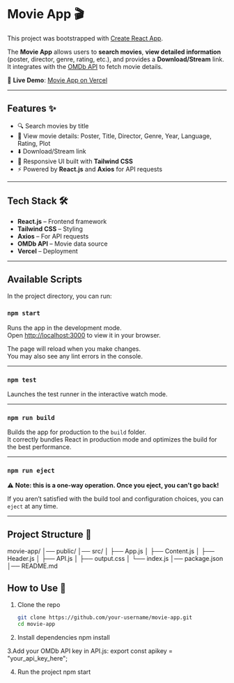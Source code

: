 # Movie App 🎬

This project was bootstrapped with [Create React App](https://github.com/facebook/create-react-app).

The **Movie App** allows users to **search movies**, **view detailed information** (poster, director, genre, rating, etc.), and provides a **Download/Stream** link.  
It integrates with the [OMDb API](https://www.omdbapi.com/) to fetch movie details.

🔗 **Live Demo**: [Movie App on Vercel](https://movie-app-ten-beta-90.vercel.app/)

---

## Features ✨

- 🔍 Search movies by title  
- 🎥 View movie details: Poster, Title, Director, Genre, Year, Language, Rating, Plot  
- ⬇️ Download/Stream link  
- 📱 Responsive UI built with **Tailwind CSS**  
- ⚡ Powered by **React.js** and **Axios** for API requests  

---

## Tech Stack 🛠️

- **React.js** – Frontend framework  
- **Tailwind CSS** – Styling  
- **Axios** – For API requests  
- **OMDb API** – Movie data source  
- **Vercel** – Deployment  

---

## Available Scripts

In the project directory, you can run:

### `npm start`

Runs the app in the development mode.  
Open [http://localhost:3000](http://localhost:3000) to view it in your browser.  

The page will reload when you make changes.  
You may also see any lint errors in the console.

---

### `npm test`

Launches the test runner in the interactive watch mode.  

---

### `npm run build`

Builds the app for production to the `build` folder.  
It correctly bundles React in production mode and optimizes the build for the best performance.  

---

### `npm run eject`

⚠️ **Note: this is a one-way operation. Once you eject, you can’t go back!**  

If you aren’t satisfied with the build tool and configuration choices, you can `eject` at any time.  

---

## Project Structure 📂
movie-app/
│── public/
│── src/
│ ├── App.js
│ ├── Content.js
│ ├── Header.js
│ ├── API.js
│ ├── output.css
│ └── index.js
│── package.json
│── README.md

## How to Use 🚀

1. Clone the repo  
   ```bash
   git clone https://github.com/your-username/movie-app.git
   cd movie-app
   
2. Install dependencies
    npm install

3.Add your OMDb API key in API.js:
   export const apikey = "your_api_key_here";

4. Run the project
   npm start
 

